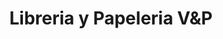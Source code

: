 ---
title: "Libreria y Papeleria V&P"
url: /santa-cruz-de-la-sierra/libreria-y-papeleria-vundp/
shop: Schreibwaren
---
